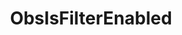 ---
name: ObsIsFilterEnabled
title: ObsIsFilterEnabled
description: Check if a filter is enabled for a given scene/source
parameters:
  - import: ObsScene
  - import: ObsSource
  - import: ObsFilterName
  - import: ObsConnection
---